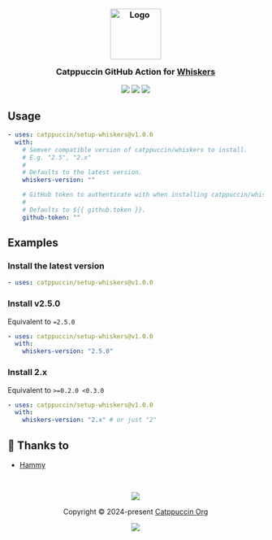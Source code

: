 <h3 align="center">
 <img src="https://raw.githubusercontent.com/catppuccin/catppuccin/main/assets/logos/exports/1544x1544_circle.png" width="100" alt="Logo"/><br/>
 <img src="https://raw.githubusercontent.com/catppuccin/catppuccin/main/assets/misc/transparent.png" height="30" width="0px"/>
 Catppuccin GitHub Action for <a href="https://github.com/catppuccin/whiskers">Whiskers</a>
 <img src="https://raw.githubusercontent.com/catppuccin/catppuccin/main/assets/misc/transparent.png" height="30" width="0px"/>
</h3>

<p align="center">
 <a href="https://github.com/catppuccin/setup-whiskers/stargazers"><img src="https://img.shields.io/github/stars/catppuccin/setup-whiskers?colorA=363a4f&colorB=b7bdf8&style=for-the-badge"></a>
 <a href="https://github.com/catppuccin/setup-whiskers/issues"><img src="https://img.shields.io/github/issues/catppuccin/setup-whiskers?colorA=363a4f&colorB=f5a97f&style=for-the-badge"></a>
 <a href="https://github.com/catppuccin/setup-whiskers/contributors"><img src="https://img.shields.io/github/contributors/catppuccin/setup-whiskers?colorA=363a4f&colorB=a6da95&style=for-the-badge"></a>
</p>

## Usage

<!-- x-release-please-version -->

```yaml
- uses: catppuccin/setup-whiskers@v1.0.0
  with:
    # Semver compatible version of catppuccin/whiskers to install.
    # E.g. "2.5", "2.x"
    #
    # Defaults to the latest version.
    whiskers-version: ""

    # GitHub token to authenticate with when installing catppuccin/whiskers.
    #
    # Defaults to ${{ github.token }}.
    github-token: ""
```

## Examples

### Install the latest version

```yaml
- uses: catppuccin/setup-whiskers@v1.0.0
```

### Install v2.5.0

Equivalent to `=2.5.0`

```yaml
- uses: catppuccin/setup-whiskers@v1.0.0
  with:
    whiskers-version: "2.5.0"
```

### Install 2.x

Equivalent to `>=0.2.0 <0.3.0`

```yaml
- uses: catppuccin/setup-whiskers@v1.0.0
  with:
    whiskers-version: "2.x" # or just "2"
```

<!-- x-release-please-end -->

## 💝 Thanks to

- [Hammy](https://github.com/sgoudham)

&nbsp;

<p align="center">
 <img src="https://raw.githubusercontent.com/catppuccin/catppuccin/main/assets/footers/gray0_ctp_on_line.svg?sanitize=true" />
</p>

<p align="center">
 Copyright &copy; 2024-present <a href="https://github.com/catppuccin" target="_blank">Catppuccin Org</a>
</p>

<p align="center">
 <a href="https://github.com/catppuccin/catppuccin/blob/main/LICENSE"><img src="https://img.shields.io/static/v1.svg?style=for-the-badge&label=License&message=MIT&logoColor=d9e0ee&colorA=363a4f&colorB=b7bdf8"/></a>
</p>

